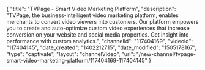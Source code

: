 {
    "title": "TVPage - Smart Video Marketing Platform",
    "description": "TVPage, the business-intelligent video marketing platform, enables merchants to convert video viewers into customers. Our platform empowers you to create and auto-optimize custom video experiences that increase conversion on your website and social media properties. Get insight into performance with custom analytics.",
    "channelid": "117404169",
    "videoid": "117404145",
    "date_created": "1402212715",
    "date_modified": "1505178167",
    "type": "captivate",
    "layout": "channelVideo",
    "url": "\/new-channel\/tvpage-smart-video-marketing-platform\/117404169-117404145"
}